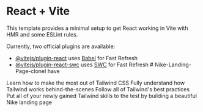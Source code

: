 # React + Vite

This template provides a minimal setup to get React working in Vite with HMR and some ESLint rules.

Currently, two official plugins are available:

- [@vitejs/plugin-react](https://github.com/vitejs/vite-plugin-react/blob/main/packages/plugin-react/README.md) uses [Babel](https://babeljs.io/) for Fast Refresh
- [@vitejs/plugin-react-swc](https://github.com/vitejs/vite-plugin-react-swc) uses [SWC](https://swc.rs/) for Fast Refresh
#   N i k e - L a n d i n g - P a g e - c l o n e I have 

Learn how to make the most out of Tailwind CSS
Fully understand how Tailwind works behind-the-scenes
Follow all of Tailwind's best practices
Put all of your newly gained Tailwind skills to the test by building a beautiful Nike landing page
